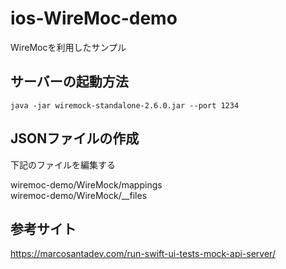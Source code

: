 # ios-WireMoc-demo
WireMocを利用したサンプル

## サーバーの起動方法

```:terminal
java -jar wiremock-standalone-2.6.0.jar --port 1234
```

## JSONファイルの作成
下記のファイルを編集する

wiremoc-demo/WireMock/mappings <br>
wiremoc-demo/WireMock/__files

## 参考サイト
https://marcosantadev.com/run-swift-ui-tests-mock-api-server/
